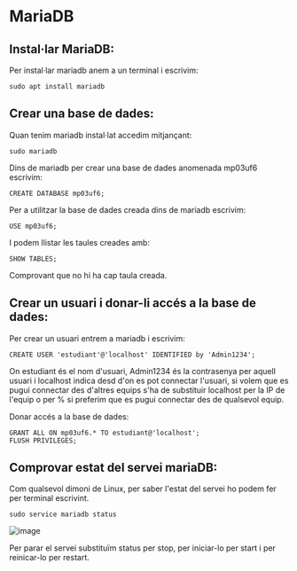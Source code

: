 # MariaDB

## Instal·lar MariaDB:

Per instal·lar mariadb anem a un terminal i escrivim:

```
sudo apt install mariadb
```

## Crear una base de dades:

Quan tenim mariadb instal·lat accedim mitjançant:

```
sudo mariadb
```

Dins de mariadb per crear una base de dades anomenada mp03uf6 escrivim:

```
CREATE DATABASE mp03uf6;
```

Per a utilitzar la base de dades creada dins de mariadb escrivim:

```
USE mp03uf6;
```
I podem llistar les taules creades amb:

```
SHOW TABLES;
```

Comprovant que no hi ha cap taula creada.

## Crear un usuari i donar-li accés a la base de dades:

Per crear un usuari entrem a mariadb i escrivim:

```
CREATE USER 'estudiant'@'localhost' IDENTIFIED by 'Admin1234';
```

On estudiant és el nom d'usuari, Admin1234 és la contrasenya per aquell usuari i localhost indica desd d'on es pot connectar l'usuari, si volem que es pugui connectar des d'altres equips s'ha de substituir localhost per la IP de l'equip o per % si preferim que es pugui connectar des de qualsevol equip.

Donar accés a la base de dades:

```
GRANT ALL ON mp03uf6.* TO estudiant@'localhost';
FLUSH PRIVILEGES;
```
## Comprovar estat del servei mariaDB:

Com qualsevol dimoni de Linux, per saber l'estat del servei ho podem fer per terminal escrivint.

```
sudo service mariadb status
```

![image](https://user-images.githubusercontent.com/110727546/213876722-5c3bbd68-5e00-4cc2-99db-759df36fae1b.png)

Per parar el servei substituïm status per stop, per iniciar-lo per start i per reinicar-lo per restart.
